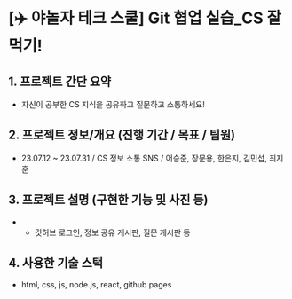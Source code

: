 # [✈️ 야놀자 테크 스쿨] Git 협업 실습\_CS 잘 먹기!

## 1. 프로젝트 간단 요약
-  자신이 공부한 CS 지식을 공유하고 질문하고 소통하세요! 


## 2. 프로젝트 정보/개요 (진행 기간 / 목표 / 팀원)
- 23.07.12 ~ 23.07.31 / CS 정보 소통 SNS / 어승준, 장문용, 한은지, 김민섭, 최지훈

## 3. 프로젝트 설명 (구현한 기능 및 사진 등)
- - 깃허브 로그인, 정보 공유 게시판, 질문 게시판 등


## 4. 사용한 기술 스택
- html, css, js, node.js, react, github pages
